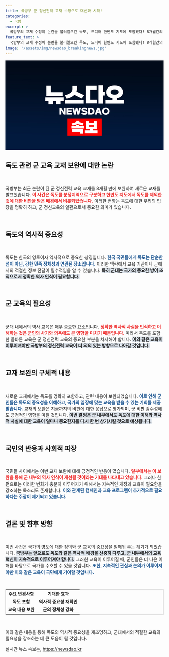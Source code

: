 ```yaml
---
title: 국방부 군 정신전력 교재 수정으로 대변화 시작!
categories:
  - 국방
excerpt: >
  국방부의 교재 수정이 논란을 불러일으킨 독도, 드디어 한반도 지도에 포함됐다! 8개월간의 고민 끝에 새롭게 선보인 군 정신전력 교육교재의 변화를 확인해보세요!
feature_text: >
  국방부의 교재 수정이 논란을 불러일으킨 독도, 드디어 한반도 지도에 포함됐다! 8개월간의 고민 끝에 새롭게 선보인 군 정신전력 교육교재의 변화를 확인해보세요!
image: '/assets/img/newsdao_breakingnews.jpg'
---
```


<p><img src="/assets/img/newsdao_breakingnews.jpg" alt="ranknews 속보" /></p>

<h2 data-ke-size="size26">독도 관련 군 교육 교재 보완에 대한 논란</h2>

<p data-ke-size="size16">&nbsp;</p>

<p>국방부는 최근 논란이 된 군 정신전력 교육 교재를 8개월 만에 보완하여 새로운 교재를 발표했습니다. <b><span style="color: #ee2323;">이 사건은 독도를 분쟁지역으로 구분하고 한반도 지도에서 독도를 제외한 것에 대한 비판을 받은 배경에서 비롯되었습니다.</span></b> 이러한 변화는 독도에 대한 우리의 입장을 명확히 하고, 군 정신교육의 일환으로서 중요한 의미가 있습니다. </p>

<p data-ke-size="size16">&nbsp;</p>

<h2 data-ke-size="size26">독도의 역사적 중요성</h2>

<p data-ke-size="size16">&nbsp;</p>

<p>독도는 한국의 영토이자 역사적으로 중요한 상징입니다. <b><span style="color: #1a5490;">한국 국민들에게 독도는 단순한 섬이 아닌, 강한 민족 정체성과 연관된 장소입니다.</span></b> 이러한 맥락에서 교육 기관이나 군에서의 적절한 정보 전달이 필수적임을 알 수 있습니다. <b><span style="background-color: #21538527;">특히 군대는 국가의 중요한 방어 조직으로서 정확한 역사 인식이 필요합니다.</span></b> </p>

<p data-ke-size="size16">&nbsp;</p>

<h2 data-ke-size="size26">군 교육의 필요성</h2>

<p data-ke-size="size16">&nbsp;</p>

<p>군대 내에서의 역사 교육은 매우 중요한 요소입니다. <b><span style="color: #ee2323;">정확한 역사적 사실을 인식하고 이해하는 것은 군인의 사기와 의욕에도 큰 영향을 미치기 때문입니다.</span></b> 따라서 독도를 포함한 올바른 교육은 군 정신전력 교육의 중요한 부분을 차지해야 합니다. <b><span style="background-color: #21538527;">이와 같은 교육이 이루어져야만 국방부의 정신전력 교육이 더 의의 있는 방향으로 나아갈 것입니다.</span></b></p>

<p data-ke-size="size16">&nbsp;</p>

<h2 data-ke-size="size26">교재 보완의 구체적 내용</h2>

<p data-ke-size="size16">&nbsp;</p>

<p>새로운 교재에서는 독도를 명확히 포함하고, 관련 내용이 보완되었습니다. <b><span style="color: #1a5490;">이로 인해 군인들은 독도의 중요성을 이해하고, 국가의 입장에 맞는 교육을 받을 수 있는 기회를 제공받습니다.</span></b> 교재의 보완은 지금까지의 비판에 대한 응답으로 평가되며, 군 비판 감수성에도 긍정적인 영향을 미칠 것입니다. <b><span style="background-color: #21538527;">이번 결정은 군 내부에서도 독도에 대한 이해와 역사적 사실에 대한 교육이 얼마나 중요한지를 다시 한 번 상기시킬 것으로 예상됩니다.</span></b></p>

<p data-ke-size="size16">&nbsp;</p>

<h2 data-ke-size="size26">국민의 반응과 사회적 파장</h2>

<p data-ke-size="size16">&nbsp;</p>

<p>국민들 사이에서는 이번 교재 보완에 대해 긍정적인 반응이 많습니다. <b><span style="color: #ee2323;">일부에서는 이 보완을 통해 군 내부의 역사 인식이 개선될 것이라는 기대를 나타내고 있습니다.</span></b> 그러나 한편으로는 이러한 변화가 충분히 이루어지기 위해서는 지속적인 개정과 교육이 필요함을 강조하는 목소리도 존재합니다. <b><span style="color: #1a5490;">이와 관계된 캠페인과 교육 프로그램이 추가적으로 필요하다는 주장이 제기되고 있습니다.</span></b></p>

<p data-ke-size="size16">&nbsp;</p>

<h2 data-ke-size="size26">결론 및 향후 방향</h2>

<p data-ke-size="size16">&nbsp;</p>

<p>이번 사건은 국가의 영토에 대한 정의와 군 교육의 중요성을 일깨워 주는 계기가 되었습니다. <b><span style="background-color: #21538527;">국방부는 앞으로도 독도와 같은 역사적 배경을 신중히 다루고, 군 내부에서의 교육 혁신이 지속적으로 이루어져야 합니다.</span></b> 그러한 교육이 이루어질 때, 군인들은 더 나은 이해를 바탕으로 국가를 수호할 수 있을 것입니다. <b><span style="color: #1a5490;">또한, 지속적인 관심과 논의가 이루어져야만 이와 같은 교육이 국민에게 기여할 것입니다.</span></b></p>

<p data-ke-size="size16">&nbsp;</p>

<table style="width: 100%; border: 1px solid #ccc; border-collapse: collapse;">
  <tr>
    <td style="text-align: center; height: 17px;"><b>주요 변경사항</b></td>
    <td style="text-align: center; height: 17px;"><b>기대한 효과</b></td>
  </tr>
  <tr>
    <td style="text-align: center; height: 17px;"><b>독도 포함</b></td>
    <td style="text-align: center; height: 17px;"><b>역사적 중요성 재확인</b></td>
  </tr>
  <tr>
    <td style="text-align: center; height: 17px;"><b>교육 내용 보완</b></td>
    <td style="text-align: center; height: 17px;"><b>군의 정체성 강화</b></td>
  </tr>
</table>

<p data-ke-size="size16">&nbsp;</p> 

<p>이와 같은 내용을 통해 독도의 역사적 중요성을 재조명하고, 군대에서의 적절한 교육의 필요성을 강조하는 데 큰 도움이 될 것입니다.</p>
실시간 뉴스 속보는, <a href="https://newsdao.kr" rel="dofollow">https://newsdao.kr</a>


